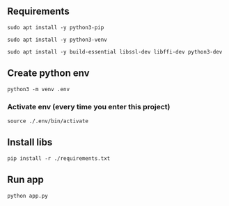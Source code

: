 ## Requirements

`sudo apt install -y python3-pip`

`sudo apt install -y python3-venv`

`sudo apt install -y build-essential libssl-dev libffi-dev python3-dev`


## Create python env

`python3 -m venv .env`

### Activate env (every time you enter this project)

`source ./.env/bin/activate`

## Install libs

`pip install -r ./requirements.txt`

## Run app

`python app.py`
